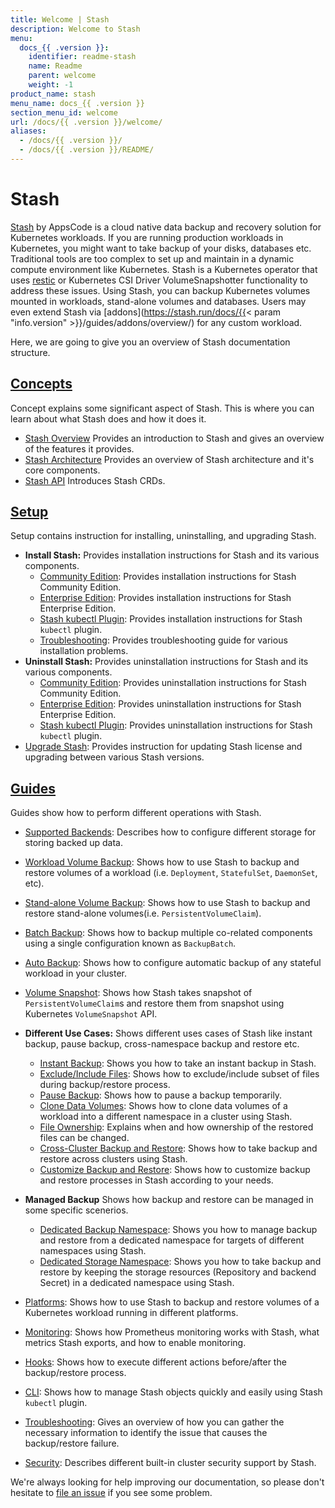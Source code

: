```yaml
---
title: Welcome | Stash
description: Welcome to Stash
menu:
  docs_{{ .version }}:
    identifier: readme-stash
    name: Readme
    parent: welcome
    weight: -1
product_name: stash
menu_name: docs_{{ .version }}
section_menu_id: welcome
url: /docs/{{ .version }}/welcome/
aliases:
  - /docs/{{ .version }}/
  - /docs/{{ .version }}/README/
---
```


# Stash

[Stash](https://stash.run) by AppsCode is a cloud native data backup and recovery solution for Kubernetes workloads. If you are running production workloads in Kubernetes, you might want to take backup of your disks, databases etc. Traditional tools are too complex to set up and maintain in a dynamic compute environment like Kubernetes. Stash is a Kubernetes operator that uses [restic](https://github.com/restic/restic) or Kubernetes CSI Driver VolumeSnapshotter functionality to address these issues. Using Stash, you can backup Kubernetes volumes mounted in workloads, stand-alone volumes and databases. Users may even extend Stash via [addons](https://stash.run/docs/{{< param "info.version" >}}/guides/addons/overview/) for any custom workload.

Here, we are going to give you an overview of Stash documentation structure.

## [Concepts](/docs/concepts/)

Concept explains some significant aspect of Stash. This is where you can learn about what Stash does and how it does it.

- [Stash Overview](/docs/concepts/what-is-stash/overview.md) Provides an introduction to Stash and gives an overview of the features it provides.
- [Stash Architecture](/docs/concepts/what-is-stash/architecture.md) Provides an overview of Stash architecture and it's core components.
- [Stash API](/docs/concepts/crds/repository.md) Introduces Stash CRDs.

## [Setup](/docs/setup/)

Setup contains instruction for installing, uninstalling, and upgrading Stash.

- **Install Stash:** Provides installation instructions for Stash and its various components.
  - [Community Edition](/docs/setup/install/community.md): Provides installation instructions for Stash Community Edition.
  - [Enterprise Edition](/docs/setup/install/enterprise.md): Provides installation instructions for Stash Enterprise Edition.
  - [Stash kubectl Plugin](/docs/setup/install/kubectl_plugin.md): Provides installation instructions for Stash `kubectl` plugin.
  - [Troubleshooting](/docs/setup/install/troubleshoting.md): Provides troubleshooting guide for various installation problems.
- **Uninstall Stash:** Provides uninstallation instructions for Stash and its various components.
  - [Community Edition](/docs/setup/uninstall/community.md): Provides uninstallation instructions for Stash Community Edition.
  - [Enterprise Edition](/docs/setup/uninstall/enterprise.md): Provides uninstallation instructions for Stash Enterprise Edition.
  - [Stash kubectl Plugin](/docs/setup/uninstall/kubectl_plugin.md): Provides uninstallation instructions for Stash `kubectl` plugin.
- [Upgrade Stash](/docs/setup/upgrade/index.md): Provides instruction for updating Stash license and upgrading between various Stash versions.

## [Guides](/docs/guides/)

Guides show how to perform different operations with Stash.

- [Supported Backends](/docs/guides/backends/overview.md): Describes how to configure different storage for storing backed up data.
- [Workload Volume Backup](/docs/guides/workloads/overview.md): Shows how to use Stash to backup and restore volumes of a workload (i.e. `Deployment`, `StatefulSet`, `DaemonSet`, etc).
- [Stand-alone Volume Backup](/docs/guides/volumes/overview.md): Shows how to use Stash to backup and restore stand-alone volumes(i.e. `PersistentVolumeClaim`).
- [Batch Backup](/docs/guides/batch-backup/overview.md): Shows how to backup multiple co-related components using a single configuration known as `BackupBatch`.
- [Auto Backup](/docs/guides/auto-backup/overview.md): Shows how to configure automatic backup of any stateful workload in your cluster.
- [Volume Snapshot](/docs/guides/volumesnapshot/overview/index.md): Shows how Stash takes snapshot of `PersistentVolumeClaim`s and restore them from snapshot using Kubernetes `VolumeSnapshot` API.

- **Different Use Cases:**
Shows different uses cases of Stash like instant backup, pause backup, cross-namespace backup and restore etc.

  - [Instant Backup](/docs/guides/use-cases/instant-backup.md): Shows you how to take an instant backup in Stash.
  - [Exclude/Include Files](/docs/guides/use-cases/exclude-include-files/index.md): Shows how to exclude/include subset of files during backup/restore process.
  - [Pause Backup](/docs/guides/use-cases/pause-backup.md): Shows how to pause a backup temporarily.
  - [Clone Data Volumes](/docs/guides/use-cases/clone-pvc.md): Shows how to clone data volumes of a workload into a different namespace in a cluster using Stash.
  - [File Ownership](/docs/guides/use-cases/ownership.md): Explains when and how ownership of the restored files can be changed.
  - [Cross-Cluster Backup and Restore](/docs/guides/use-cases/cross-cluster-backup/index.md): Shows how to take backup and restore across clusters using Stash.
  - [Customize Backup and Restore](/docs/guides/use-cases/customize-backup-restore/index.md): Shows how to customize backup and restore processes in Stash according to your needs.

- **Managed Backup**
Shows how backup and restore can be managed in some specific scenerios.
  - [Dedicated Backup Namespace](/docs/guides/managed-backup/dedicated-backup-namespace/index.md): Shows you how to manage backup and restore from a dedicated namespace for targets of different namespaces using Stash.
  - [Dedicated Storage Namespace](/docs/guides/managed-backup/dedicated-storage-namespace/index.md): Shows you how to take backup and restore by keeping the storage resources (Repository and backend Secret) in a dedicated namespace using Stash.

- [Platforms](/docs/guides/platforms/eks-irsa/index.md): Shows how to use Stash to backup and restore volumes of a Kubernetes workload running in different platforms.
- [Monitoring](/docs/guides/monitoring/overview/index.md): Shows how Prometheus monitoring works with Stash, what metrics Stash exports, and how to enable monitoring.
- [Hooks](/docs/guides/hooks/overview/index.md): Shows how to execute different actions before/after the backup/restore process.
- [CLI](/docs/guides/cli/cli.md): Shows how to manage Stash objects quickly and easily using Stash `kubectl` plugin.
- [Troubleshooting](/docs/guides/troubleshooting/how-to-troubleshoot/index.md): Gives an overview of how you can gather the necessary information to identify the issue that causes the backup/restore failure.
- [Security](/docs/guides/security/rbac.md): Describes different built-in cluster security support by Stash.

We're always looking for help improving our documentation, so please don't hesitate to [file an issue](https://github.com/stashed/project/issues/new) if you see some problem.

